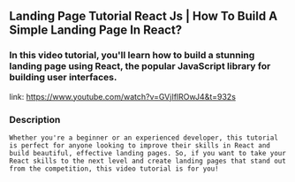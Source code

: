 ## Landing Page Tutorial React Js | How To Build A Simple Landing Page In React?

### In this video tutorial, you'll learn how to build a stunning landing page using React, the popular JavaScript library for building user interfaces.

link: https://www.youtube.com/watch?v=GVjIflROwJ4&t=932s

### Description

    Whether you're a beginner or an experienced developer, this tutorial is perfect for anyone looking to improve their skills in React and build beautiful, effective landing pages. So, if you want to take your React skills to the next level and create landing pages that stand out from the competition, this video tutorial is for you!